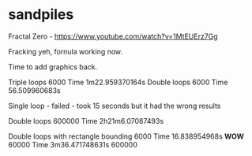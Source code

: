# sandpiles
Fractal Zero - https://www.youtube.com/watch?v=1MtEUErz7Gg

Fracking yeh, fornula working now.

Time to add graphics back.


Triple loops 6000 Time 1m22.959370164s
Double loops 6000 Time 56.509960683s

Single loop - failed - took 15 seconds but it had the wrong results


Double loops 600000 Time 2h21m6.07087493s

Double loops with rectangle bounding
6000 Time 16.838954968s **WOW**
60000 Time 3m36.471748631s
600000